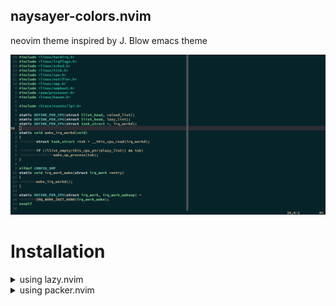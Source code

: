 ## naysayer-colors.nvim

neovim theme inspired by J. Blow emacs theme

![Example screenshot](https://raw.githubusercontent.com/whizikxd/naysayer-colors.nvim/master/assets/screenshot.png)

# Installation

<details>
    <summary>using lazy.nvim</summary>

```lua
{
  "whizikxd/naysayer-colors.nvim",
  lazy = false,
  config = function()
    vim.cmd("colorscheme naysayer")
  end
}
```

</details>

<details>
    <summary>using packer.nvim</summary>

```lua
use {
  "whizikxd/naysayer-colors.nvim",
  config = function()
    vim.cmd("colorscheme naysayer")
  end
}
```

</details>
